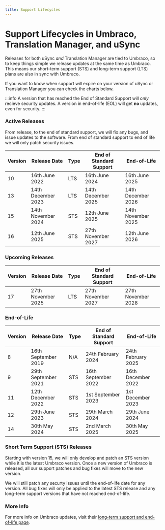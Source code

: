 ```yaml
---
title: Support Lifecycles
---
```


# Support Lifecycles in Umbraco, Translation Manager, and uSync

Releases for both uSync *and* Translation Manager are tied to Umbraco, so to keep things simple we release updates at the same time as Umbraco. This means our short-term support (STS) and long-term support (LTS) plans are also in sync with Umbraco.

If you want to know when support will expire on your version of uSync or Translation Manager you can check the charts below.

:::info
A version that has reached the End of Standard Support will *only* recieve security updates. A version in end-of-life (EOL) will get **no** updates, even for security. 
:::



### Active Releases

From release, to the end of standard support, we will fix any bugs, and issue updates to the software. From end of standard support to end of life we will only patch security issues. 

| Version | Release Date | Type | End of Standard Support | End-of-Life
|--|--|--|--|--|
10 |	16th June 2022 |	LTS |	16th June 2024 |	16th June 2025
13 | 14th December 2023 | LTS | 14th December 2025 | 14th December 2026
15 |	14th November 2024 |	STS |  12th June 2025 | 14th November 2025
16 |	12th June 2025 |	STS |	27th November 2027 |	12th June 2026

### Upcoming Releases
| Version | Release Date | Type | End of Standard Support | End-of-Life
|--|--|--|--|--|
17 |	27th November 2025 |	LTS |	27th November 2027 |	27th November 2028

### End-of-Life
| Version | Release Date | Type | End of Standard Support | End-of-Life
|--|--|--|-|--|
8 |	 16th September 2019 |	N/A	|	24th February 2024 |	24th February 2025
9 | 29th September 2021 | STS | 16th September 2022 | 16th December 2022
11 |	12th December 2022 |	STS |	1st September 2023 |	1st December 2023
12 |	29th June 2023 |	STS |	29th March 2024 |	29th June 2024
14 |	30th May 2024 | STS | 2nd March 2025 | 30th May 2025

### Short Term Support (STS) Releases

Starting with version 15, we will only develop and patch an STS version while it is the latest Umbraco version. Once a new version of Umbraco is released, all our support patches and bug fixes will move to the new version.

We will still patch any securty issues until the end-of-life date for any version. All bug fixes will only be applied to the latest STS release and any long-term support versions that have not reached end-of-life.

### More Info

For more info on Umbraco updates, visit their [long-term support and end-of-life page](https://umbraco.com/products/knowledge-center/long-term-support-and-end-of-life/). 